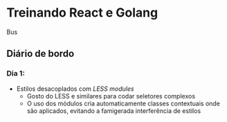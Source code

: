 # Treinando React e Golang

Bus

## Diário de bordo

### Dia 1: 

- Estilos desacoplados com _LESS modules_
  - Gosto do LESS e similares para codar seletores complexos
  - O uso dos módulos cria automaticamente classes contextuais onde são aplicados, evitando a famigerada interferência de estilos
  